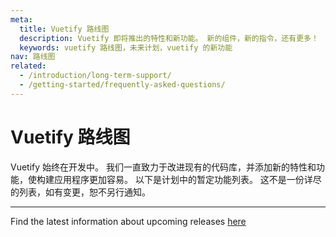 ```yaml
---
meta:
  title: Vuetify 路线图
  description: Vuetify 即将推出的特性和新功能。 新的组件，新的指令，还有更多！
  keywords: vuetify 路线图，未来计划，vuetify 的新功能
nav: 路线图
related:
  - /introduction/long-term-support/
  - /getting-started/frequently-asked-questions/
---
```


# Vuetify 路线图

Vuetify 始终在开发中。 我们一直致力于改进现有的代码库，并添加新的特性和功能，使构建应用程序更加容易。 以下是计划中的暂定功能列表。 这不是一份详尽的列表，如有变更，恕不另行通知。

----

<alert type="info">

  Find the latest information about upcoming releases [here](https://vuetifyjs.com/en/introduction/roadmap/)

</alert>

<backmatter />
